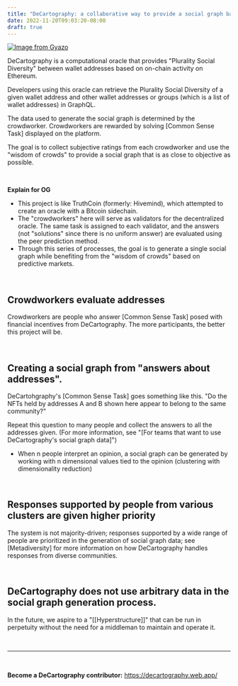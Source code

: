 ```yaml
---
title: "DeCartography: a collaborative way to provide a social graph based on human subjective evaluation of address activity"
date: 2022-11-20T09:03:20-08:00
draft: true
---
```

[![Image from Gyazo](https://i.gyazo.com/a0ff5eec87605670773311536a3ea39b.png)](https://gyazo.com/a0ff5eec87605670773311536a3ea39b)


DeCartography is a computational oracle that provides "Plurality Social Diversity" between wallet addresses based on on-chain activity on Ethereum.

Developers using this oracle can retrieve the Plurality Social Diversity of a given wallet address and other wallet addresses or groups (which is a list of wallet addresses) in GraphQL.

The data used to generate the social graph is determined by the crowdworker. Crowdworkers are rewarded by solving [Common Sense Task] displayed on the platform.

The goal is to collect subjective ratings from each crowdworker and use the "wisdom of crowds" to provide a social graph that is as close to objective as possible.

<br>

**Explain for OG**
* This project is like TruthCoin (formerly: Hivemind), which attempted to create an oracle with a Bitcoin sidechain.
* The "crowdworkers" here will serve as validators for the decentralized oracle. The same task is assigned to each validator, and the answers (not "solutions" since there is no uniform answer) are evaluated using the peer prediction method.
* Through this series of processes, the goal is to generate a single social graph while benefiting from the "wisdom of crowds" based on predictive markets.

<br>

## Crowdworkers evaluate addresses
Crowdworkers are people who answer [Common Sense Task] posed with financial incentives from DeCartography. The more participants, the better this project will be.

<br>

## Creating a social graph from "answers about addresses".
DeCartohgraphy's [Common Sense Task] goes something like this. "Do the NFTs held by addresses A and B shown here appear to belong to the same community?"

Repeat this question to many people and collect the answers to all the addresses given. (For more information, see "[For teams that want to use DeCartography's social graph data]")
  * When n people interpret an opinion, a social graph can be generated by working with n dimensional values tied to the opinion (clustering with dimensionality reduction)

<br>

## Responses supported by people from various clusters are given higher priority
The system is not majority-driven; responses supported by a wide range of people are prioritized in the generation of social graph data; see [Metadiversity] for more information on how DeCartography handles responses from diverse communities.

<br>

## DeCartography does not use arbitrary data in the social graph generation process.
In the future, we aspire to a "[[Hyperstructure]]" that can be run in perpetuity without the need for a middleman to maintain and operate it.

<br>

---

<br>

**Become a DeCartography contributor:**
https://decartography.web.app/
